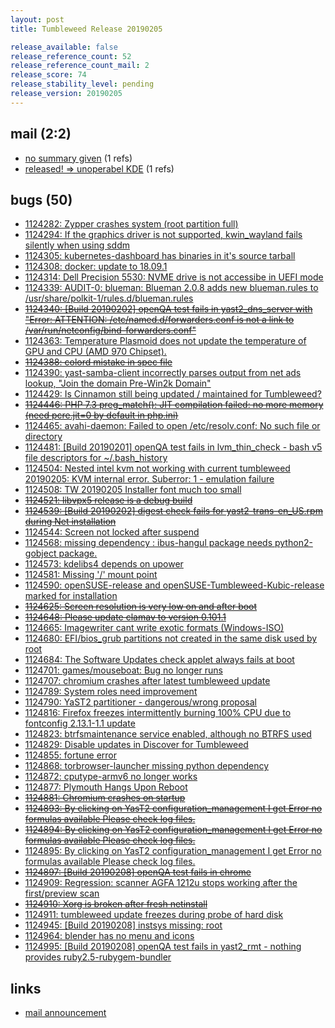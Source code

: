 ```yaml
---
layout: post
title: Tumbleweed Release 20190205

release_available: false
release_reference_count: 52
release_reference_count_mail: 2
release_score: 74
release_stability_level: pending
release_version: 20190205
---
```


## mail (2:2)

- [no summary given](https://lists.opensuse.org/opensuse-factory/2019-02/msg00197.html) (1 refs)
- [released! => unoperabel KDE](https://lists.opensuse.org/opensuse-factory/2019-02/msg00289.html) (1 refs)

## bugs (50)

<!--more-->

- [1124282: Zypper crashes system (root partition full)](https://bugzilla.opensuse.org/show_bug.cgi?id=1124282)
- [1124294: If the graphics driver is not supported, kwin_wayland fails silently when using sddm](https://bugzilla.opensuse.org/show_bug.cgi?id=1124294)
- [1124305: kubernetes-dashboard has binaries in it's source tarball](https://bugzilla.opensuse.org/show_bug.cgi?id=1124305)
- [1124308: docker: update to 18.09.1](https://bugzilla.opensuse.org/show_bug.cgi?id=1124308)
- [1124314: Dell Precision 5530: NVME drive is not accessibe in UEFI mode](https://bugzilla.opensuse.org/show_bug.cgi?id=1124314)
- [1124339: AUDIT-0: blueman: Blueman 2.0.8 adds new blueman.rules to /usr/share/polkit-1/rules.d/blueman.rules](https://bugzilla.opensuse.org/show_bug.cgi?id=1124339)
- ~~[1124340: \[Build 20190202\] openQA test fails in yast2_dns_server with "Error: ATTENTION: /etc/named.d/forwarders.conf is not a link to /var/run/netconfig/bind-forwarders.conf"](https://bugzilla.opensuse.org/show_bug.cgi?id=1124340)~~
- [1124363: Temperature Plasmoid does not update the temperature of GPU and CPU (AMD 970 Chipset).](https://bugzilla.opensuse.org/show_bug.cgi?id=1124363)
- ~~[1124388: colord mistake in spec file](https://bugzilla.opensuse.org/show_bug.cgi?id=1124388)~~
- [1124390: yast-samba-client incorrectly parses output from net ads lookup, "Join the domain Pre-Win2k Domain"](https://bugzilla.opensuse.org/show_bug.cgi?id=1124390)
- [1124429: Is Cinnamon still being updated / maintained for Tumbleweed?](https://bugzilla.opensuse.org/show_bug.cgi?id=1124429)
- ~~[1124446: PHP 7.3 preg_match(): JIT compilation failed: no more memory (need pcre.jit=0 by default in php.ini)](https://bugzilla.opensuse.org/show_bug.cgi?id=1124446)~~
- [1124465: avahi-daemon: Failed to open /etc/resolv.conf: No such file or directory](https://bugzilla.opensuse.org/show_bug.cgi?id=1124465)
- [1124481: \[Build 20190201\] openQA test fails in lvm_thin_check - bash v5 file descriptors for ~/.bash_history](https://bugzilla.opensuse.org/show_bug.cgi?id=1124481)
- [1124504: Nested intel kvm not working with current tumbleweed 20190205: KVM internal error. Suberror: 1 - emulation failure](https://bugzilla.opensuse.org/show_bug.cgi?id=1124504)
- [1124508: TW 20190205  Installer font much too small](https://bugzilla.opensuse.org/show_bug.cgi?id=1124508)
- ~~[1124521: libvpx5 release is a debug build](https://bugzilla.opensuse.org/show_bug.cgi?id=1124521)~~
- ~~[1124539: \[Build 20190202\] digest check fails for yast2-trans-en_US.rpm during Net installation](https://bugzilla.opensuse.org/show_bug.cgi?id=1124539)~~
- [1124544: Screen not locked after suspend](https://bugzilla.opensuse.org/show_bug.cgi?id=1124544)
- [1124568: missing dependency : ibus-hangul package needs python2-gobject package.](https://bugzilla.opensuse.org/show_bug.cgi?id=1124568)
- [1124573: kdelibs4 depends on upower](https://bugzilla.opensuse.org/show_bug.cgi?id=1124573)
- [1124581: Missing '/' mount point](https://bugzilla.opensuse.org/show_bug.cgi?id=1124581)
- [1124590: openSUSE-release and openSUSE-Tumbleweed-Kubic-release marked for installation](https://bugzilla.opensuse.org/show_bug.cgi?id=1124590)
- ~~[1124625: Screen resolution is very low on and after boot](https://bugzilla.opensuse.org/show_bug.cgi?id=1124625)~~
- ~~[1124648: Please update clamav to version 0.101.1](https://bugzilla.opensuse.org/show_bug.cgi?id=1124648)~~
- [1124665: Imagewriter cant write exotic formats (Windows-ISO)](https://bugzilla.opensuse.org/show_bug.cgi?id=1124665)
- [1124680: EFI/bios_grub partitions not created in the same disk used by root](https://bugzilla.opensuse.org/show_bug.cgi?id=1124680)
- [1124684: The Software Updates check applet always fails at boot](https://bugzilla.opensuse.org/show_bug.cgi?id=1124684)
- [1124701: games/mouseboat: Bug no longer runs](https://bugzilla.opensuse.org/show_bug.cgi?id=1124701)
- [1124707: chromium crashes after latest tumbleweed update](https://bugzilla.opensuse.org/show_bug.cgi?id=1124707)
- [1124789: System roles need improvement](https://bugzilla.opensuse.org/show_bug.cgi?id=1124789)
- [1124790: YaST2 partitioner - dangerous/wrong proposal](https://bugzilla.opensuse.org/show_bug.cgi?id=1124790)
- [1124816: Firefox freezes intermittently burning 100% CPU due to fontconfig 2.13.1-1.1 update](https://bugzilla.opensuse.org/show_bug.cgi?id=1124816)
- [1124823: btrfsmaintenance service enabled, although no BTRFS used](https://bugzilla.opensuse.org/show_bug.cgi?id=1124823)
- [1124829: Disable updates in Discover for Tumbleweed](https://bugzilla.opensuse.org/show_bug.cgi?id=1124829)
- [1124855: fortune error](https://bugzilla.opensuse.org/show_bug.cgi?id=1124855)
- [1124868: torbrowser-launcher missing python dependency](https://bugzilla.opensuse.org/show_bug.cgi?id=1124868)
- [1124872: cputype-armv6 no longer works](https://bugzilla.opensuse.org/show_bug.cgi?id=1124872)
- [1124877: Plymouth Hangs Upon Reboot](https://bugzilla.opensuse.org/show_bug.cgi?id=1124877)
- ~~[1124881: Chromium crashes on startup](https://bugzilla.opensuse.org/show_bug.cgi?id=1124881)~~
- ~~[1124893: By clicking on YasT2 configuration_management I get Error no formulas available Please check log files.](https://bugzilla.opensuse.org/show_bug.cgi?id=1124893)~~
- ~~[1124894: By clicking on YasT2 configuration_management I get Error no formulas available Please check log files.](https://bugzilla.opensuse.org/show_bug.cgi?id=1124894)~~
- [1124895: By clicking on YasT2 configuration_management I get Error no formulas available Please check log files.](https://bugzilla.opensuse.org/show_bug.cgi?id=1124895)
- ~~[1124897: \[Build 20190208\] openQA test fails in chrome](https://bugzilla.opensuse.org/show_bug.cgi?id=1124897)~~
- [1124909: Regression: scanner AGFA 1212u stops working after the first/preview scan](https://bugzilla.opensuse.org/show_bug.cgi?id=1124909)
- ~~[1124910: Xorg is broken after fresh netinstall](https://bugzilla.opensuse.org/show_bug.cgi?id=1124910)~~
- [1124911: tumbleweed update freezes during probe of hard disk](https://bugzilla.opensuse.org/show_bug.cgi?id=1124911)
- [1124945: \[Build 20190208\] instsys missing: root](https://bugzilla.opensuse.org/show_bug.cgi?id=1124945)
- [1124964: blender has no menu and icons](https://bugzilla.opensuse.org/show_bug.cgi?id=1124964)
- [1124995: \[Build 20190208\] openQA test fails in yast2_rmt - nothing provides ruby2.5-rubygem-bundler](https://bugzilla.opensuse.org/show_bug.cgi?id=1124995)



## links

- [mail announcement](https://lists.opensuse.org/opensuse-factory/2019-02/msg00178.html)
